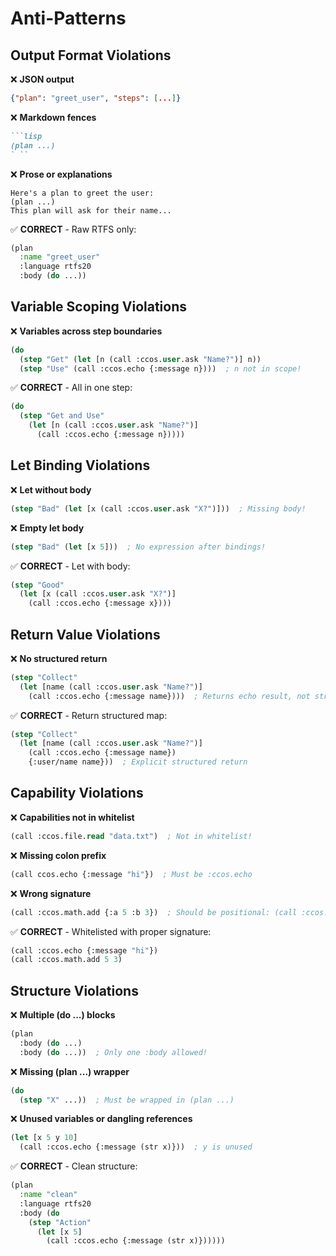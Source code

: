 # Anti-Patterns

## Output Format Violations

❌ **JSON output**
```json
{"plan": "greet_user", "steps": [...]}
```

❌ **Markdown fences**
```markdown
```lisp
(plan ...)
` ``
```

❌ **Prose or explanations**
```
Here's a plan to greet the user:
(plan ...)
This plan will ask for their name...
```

✅ **CORRECT** - Raw RTFS only:
```lisp
(plan
  :name "greet_user"
  :language rtfs20
  :body (do ...))
```

## Variable Scoping Violations

❌ **Variables across step boundaries**
```lisp
(do
  (step "Get" (let [n (call :ccos.user.ask "Name?")] n))
  (step "Use" (call :ccos.echo {:message n})))  ; n not in scope!
```

✅ **CORRECT** - All in one step:
```lisp
(do
  (step "Get and Use"
    (let [n (call :ccos.user.ask "Name?")]
      (call :ccos.echo {:message n}))))
```

## Let Binding Violations

❌ **Let without body**
```lisp
(step "Bad" (let [x (call :ccos.user.ask "X?")]))  ; Missing body!
```

❌ **Empty let body**
```lisp
(step "Bad" (let [x 5]))  ; No expression after bindings!
```

✅ **CORRECT** - Let with body:
```lisp
(step "Good" 
  (let [x (call :ccos.user.ask "X?")] 
    (call :ccos.echo {:message x})))
```

## Return Value Violations

❌ **No structured return**
```lisp
(step "Collect" 
  (let [name (call :ccos.user.ask "Name?")]
    (call :ccos.echo {:message name})))  ; Returns echo result, not structured data!
```

✅ **CORRECT** - Return structured map:
```lisp
(step "Collect" 
  (let [name (call :ccos.user.ask "Name?")]
    (call :ccos.echo {:message name})
    {:user/name name}))  ; Explicit structured return
```

## Capability Violations

❌ **Capabilities not in whitelist**
```lisp
(call :ccos.file.read "data.txt")  ; Not in whitelist!
```

❌ **Missing colon prefix**
```lisp
(call ccos.echo {:message "hi"})  ; Must be :ccos.echo
```

❌ **Wrong signature**
```lisp
(call :ccos.math.add {:a 5 :b 3})  ; Should be positional: (call :ccos.math.add 5 3)
```

✅ **CORRECT** - Whitelisted with proper signature:
```lisp
(call :ccos.echo {:message "hi"})
(call :ccos.math.add 5 3)
```

## Structure Violations

❌ **Multiple (do ...) blocks**
```lisp
(plan
  :body (do ...)
  :body (do ...))  ; Only one :body allowed!
```

❌ **Missing (plan ...) wrapper**
```lisp
(do
  (step "X" ...))  ; Must be wrapped in (plan ...)
```

❌ **Unused variables or dangling references**
```lisp
(let [x 5 y 10]
  (call :ccos.echo {:message (str x)}))  ; y is unused
```

✅ **CORRECT** - Clean structure:
```lisp
(plan
  :name "clean"
  :language rtfs20
  :body (do
    (step "Action" 
      (let [x 5]
        (call :ccos.echo {:message (str x)})))))
```